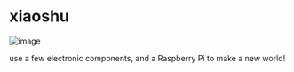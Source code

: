 # xiaoshu

![image](https://shumeipai.nxez.com/wp-content/uploads/2015/03/rpi-pins-40-0.png)

use a few electronic components, and a Raspberry Pi to make a new world!

